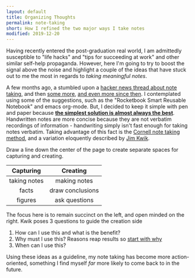 ```yaml
---
layout: default
title: Organizing Thoughts
permalink: note-taking
short: How I refined the two major ways I take notes
modified: 2019-12-20
---
```

Having recently entered the post-graduation real world, I am admittedly susceptible to "life hacks" and "tips for succeeding at work" and other similar self-help propaganda. However, here I'm going to try to boost the signal above the noise and highlight a couple of the ideas that have stuck out to me the most in regards to *taking meaningful notes*.

A few months ago, a stumbled upon a [hacker news thread about note taking](https://news.ycombinator.com/item?id=17278614), and then [some more](https://news.ycombinator.com/item?id=18449961), [and even more since then](https://news.ycombinator.com/item?id=21419478). I contemplated using some of the suggestions, such as the "Rocketbook Smart Reusable Notebook" and emacs org-mode. But, I decided to keep it simple with pen and paper because [**the simplest solution is almost always the best**](https://en.wikipedia.org/wiki/Occam%27s_razor). Handwritten notes are more concise because they are not verbatim recordings of information - handwriting simply isn't fast enough for taking notes verbatim. Taking advantage of this fact is the [Cornell note taking method](http://lsc.cornell.edu/notes.html), and a variation eloquently described by [Jim Kwik](https://youtu.be/3SkEUsk6Dxc?t=372).

Draw a line down the center of the page to create separate spaces for capturing and creating.

| Capturing | Creating |
|:---:|:---:|
| taking notes | making notes |
| facts | draw conclusions |
| figures | ask questions |

The focus here is to remain succinct on the left, and open minded on the right. Kwik poses 3 questions to guide the creation side
1. How can I use this and what is the benefit?
2. Why must I use this? Reasons reap results so [start with why](https://www.ted.com/talks/simon_sinek_how_great_leaders_inspire_action?language=en)
3. When can I use this?

Using these ideas as a guideline, my note taking has become more action-oriented, something I find myself *far* more likely to come back to in the future.